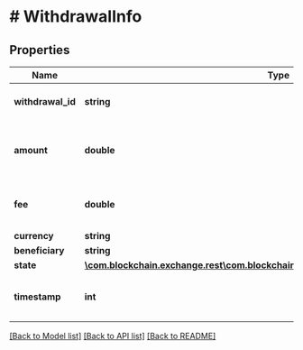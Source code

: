 # # WithdrawalInfo

## Properties

Name | Type | Description | Notes
------------ | ------------- | ------------- | -------------
**withdrawal_id** | **string** | Unique ID for this withdrawal | [optional] 
**amount** | **double** | The amount to withdraw in the currency specified | 
**fee** | **double** | The amount charged in fees for this withdrawal | [optional] 
**currency** | **string** |  | 
**beneficiary** | **string** |  | 
**state** | [**\com.blockchain.exchange.rest\com.blockchain.exchange.rest.model\WithdrawalStatus**](WithdrawalStatus.md) |  | [optional] 
**timestamp** | **int** | Time in ms since 01/01/1970 (epoch) | [optional] 

[[Back to Model list]](../../README.md#documentation-for-models) [[Back to API list]](../../README.md#documentation-for-api-endpoints) [[Back to README]](../../README.md)


